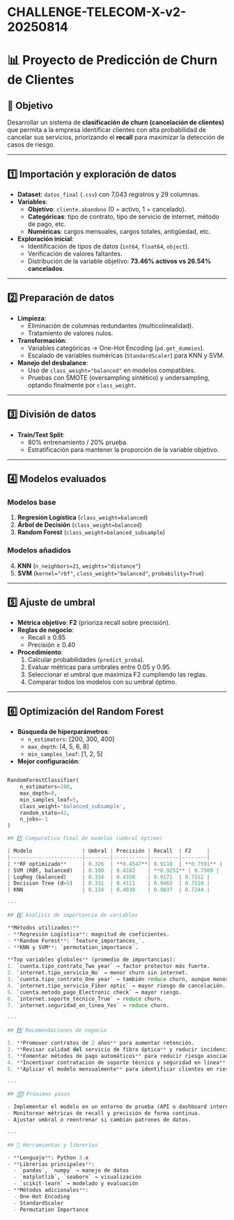 # CHALLENGE-TELECOM-X-v2-20250814
# 📊 Proyecto de Predicción de Churn de Clientes

## 📌 Objetivo
Desarrollar un sistema de **clasificación de churn (cancelación de clientes)** que permita a la empresa identificar clientes con alta probabilidad de cancelar sus servicios, priorizando el **recall** para maximizar la detección de casos de riesgo.

---

## 1️⃣ Importación y exploración de datos
- **Dataset**: `datos_final` (`.csv`) con 7,043 registros y 29 columnas.
- **Variables**:
  - **Objetivo**: `cliente.abandono` (0 = activo, 1 = cancelado).
  - **Categóricas**: tipo de contrato, tipo de servicio de internet, método de pago, etc.
  - **Numéricas**: cargos mensuales, cargos totales, antigüedad, etc.
- **Exploración inicial**:
  - Identificación de tipos de datos (`int64`, `float64`, `object`).
  - Verificación de valores faltantes.
  - Distribución de la variable objetivo: **73.46% activos vs 26.54% cancelados**.

---

## 2️⃣ Preparación de datos
- **Limpieza**:
  - Eliminación de columnas redundantes (multicolinealidad).
  - Tratamiento de valores nulos.
- **Transformación**:
  - Variables categóricas → One-Hot Encoding (`pd.get_dummies`).
  - Escalado de variables numéricas (`StandardScaler`) para KNN y SVM.
- **Manejo del desbalance**:
  - Uso de `class_weight="balanced"` en modelos compatibles.
  - Pruebas con SMOTE (oversampling sintético) y undersampling, optando finalmente por `class_weight`.

---

## 3️⃣ División de datos
- **Train/Test Split**:
  - 80% entrenamiento / 20% prueba.
  - Estratificación para mantener la proporción de la variable objetivo.

---

## 4️⃣ Modelos evaluados
### Modelos base
1. **Regresión Logística** (`class_weight=balanced`)
2. **Árbol de Decisión** (`class_weight=balanced`)
3. **Random Forest** (`class_weight=balanced_subsample`)

### Modelos añadidos
4. **KNN** (`n_neighbors=21`, `weights="distance"`)
5. **SVM** (`kernel="rbf"`, `class_weight="balanced"`, `probability=True`)

---

## 5️⃣ Ajuste de umbral
- **Métrica objetivo**: **F2** (prioriza recall sobre precisión).
- **Reglas de negocio**:
  - Recall ≥ 0.85
  - Precisión ≥ 0.40
- **Procedimiento**:
  1. Calcular probabilidades (`predict_proba`).
  2. Evaluar métricas para umbrales entre 0.05 y 0.95.
  3. Seleccionar el umbral que maximiza F2 cumpliendo las reglas.
  4. Comparar todos los modelos con su umbral óptimo.

---

## 6️⃣ Optimización del Random Forest
- **Búsqueda de hiperparámetros**:
  - `n_estimators`: [200, 300, 400]
  - `max_depth`: [4, 5, 6, 8]
  - `min_samples_leaf`: [1, 2, 5]
- **Mejor configuración**:
```python

RandomForestClassifier(
    n_estimators=200,
    max_depth=8,
    min_samples_leaf=5,
    class_weight='balanced_subsample',
    random_state=42,
    n_jobs=-1
)

## 7️⃣ Comparativa final de modelos (umbral óptimo)

| Modelo                | Umbral | Precisión | Recall  | F2     |
|-----------------------|--------|-----------|---------|--------|
| **RF optimizado**     | 0.326  | **0.4547**| 0.9118  | **0.7591** |
| SVM (RBF, balanced)   | 0.100  | 0.4282    | **0.9251** | 0.7509 |
| LogReg (balanced)     | 0.334  | 0.4358    | 0.9171  | 0.7512 |
| Decision Tree (d=5)   | 0.331  | 0.4111    | 0.9465  | 0.7510 |
| KNN                   | 0.134  | 0.4038    | 0.9037  | 0.7244 |

---

## 8️⃣ Análisis de importancia de variables

**Métodos utilizados:**
- **Regresión Logística**: magnitud de coeficientes.
- **Random Forest**: `feature_importances_`.
- **KNN y SVM**: `permutation_importance`.

**Top variables globales** (promedio de importancias):
1. `cuenta.tipo_contrato_Two year` → factor protector más fuerte.
2. `internet.tipo_servicio_No` → menor churn sin internet.
3. `cuenta.tipo_contrato_One year` → también reduce churn, aunque menos que 2 años.
4. `internet.tipo_servicio_Fiber optic` → mayor riesgo de cancelación.
5. `cuenta.metodo_pago_Electronic check` → mayor riesgo.
6. `internet.soporte_tecnico_True` → reduce churn.
7. `internet.seguridad_en_linea_Yes` → reduce churn.

---

## 9️⃣ Recomendaciones de negocio

1. **Promover contratos de 2 años** para aumentar retención.
2. **Revisar calidad del servicio de fibra óptica** y reducir incidencias.
3. **Fomentar métodos de pago automáticos** para reducir riesgo asociado a “Electronic check”.
4. **Incentivar contratación de soporte técnico y seguridad en línea**.
5. **Aplicar el modelo mensualmente** para identificar clientes en riesgo y priorizar intervenciones.

---

## 🔟 Próximos pasos

- Implementar el modelo en un entorno de prueba (API o dashboard interno).
- Monitorear métricas de recall y precisión de forma continua.
- Ajustar umbral o reentrenar si cambian patrones de datos.

---

## 📎 Herramientas y librerías

- **Lenguaje**: Python 3.x
- **Librerías principales**:
  - `pandas`, `numpy` → manejo de datos
  - `matplotlib`, `seaborn` → visualización
  - `scikit-learn` → modelado y evaluación
- **Métodos adicionales**:
  - One-Hot Encoding
  - StandardScaler
  - Permutation Importance

